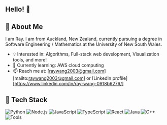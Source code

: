 ## Hello! 👋

## 💼 About Me
I am Ray. I am from Auckland, New Zealand, currently pursuing a degree in Software Engineering / Mathematics at the University of New South Wales.
- 💡 Interested in: Algorithms, Full-stack web development, Visualization tools, and more!
- 🌱 Currently learning: AWS cloud computing
- 📫 Reach me at: [raywang2003@gmail.com][mailto:raywang2003@gmail.com] or [LinkedIn profile][https://www.linkedin.com/in/ray-wang-0918b6276/]

## 🧰 Tech Stack
![Python](https://img.shields.io/badge/Code-Python-informational?style=flat&logo=python&logoColor=white&color=2bbc8a)
![Node.js](https://img.shields.io/badge/Runtime-Node.js-informational?style=flat&logo=node.js&logoColor=white&color=339933)
![JavaScript](https://img.shields.io/badge/Code-JavaScript-informational?style=flat&logo=javascript&logoColor=white&color=f1e05a)
![TypeScript](https://img.shields.io/badge/Code-TypeScript-informational?style=flat&logo=typescript&logoColor=white&color=3178c6)
![React](https://img.shields.io/badge/Framework-React-informational?style=flat&logo=react&logoColor=white&color=61dafb)
![Java](https://img.shields.io/badge/Code-Java-informational?style=flat&logo=openjdk&logoColor=white&color=007396)
![C++](https://img.shields.io/badge/Code-C++-informational?style=flat&logo=c%2B%2B&logoColor=white&color=00599C)
![Tools](https://img.shields.io/badge/Cloud-AWS-informational?style=flat&logo=amazon-aws&logoColor=white&color=232f3e)

